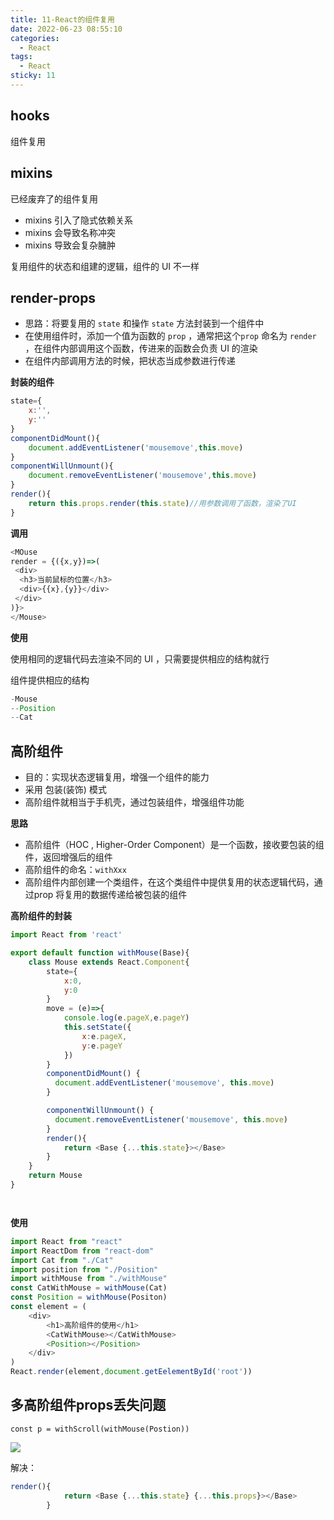 ```yaml
---
title: 11-React的组件复用
date: 2022-06-23 08:55:10
categories:
  - React
tags:
  - React
sticky: 11
---
```

## hooks

组件复用

## mixins

已经废弃了的组件复用

- mixins 引入了隐式依赖关系
- mixins 会导致名称冲突
- mixins 导致会复杂臃肿

复用组件的状态和组建的逻辑，组件的 UI 不一样

## render-props

- 思路：将要复用的 `state` 和操作 `state` 方法封装到一个组件中
- 在使用组件时，添加一个值为函数的 `prop` ，通常把这个`prop` 命名为 `render` ，在组件内部调用这个函数，传进来的函数会负责 UI 的渲染
- 在组件内部调用方法的时候，把状态当成参数进行传递

**封装的组件**

```js
state={
    x:'',
    y:''
}
componentDidMount(){
    document.addEventListener('mousemove',this.move)
}
componentWillUnmount(){
    document.removeEventListener('mousemove',this.move)
}
render(){
    return this.props.render(this.state)//用参数调用了函数，渲染了UI
}
```

**调用**

```js
<MOuse 
render = {({x,y})=>(
 <div>
  <h3>当前鼠标的位置</h3>
  <div>{{x},{y}}</div>  
 </div>
)}>
</Mouse>
```



**使用**

使用相同的逻辑代码去渲染不同的 UI ，只需要提供相应的结构就行

组件提供相应的结构

 ```js
-Mouse
--Position
--Cat
 ```



## 高阶组件

- 目的：实现状态逻辑复用，增强一个组件的能力
- 采用 包装(装饰) 模式
- 高阶组件就相当于手机壳，通过包装组件，增强组件功能

**思路**

- 高阶组件（HOC , Higher-Order Component）是一个函数，接收要包装的组件，返回增强后的组件
- 高阶组件的命名：`withXxx`
- 高阶组件内部创建一个类组件，在这个类组件中提供复用的状态逻辑代码，通过prop 将复用的数据传递给被包装的组件

**高阶组件的封装**

```js
import React from 'react'

export default function withMouse(Base){
    class Mouse extends React.Component{
        state={
            x:0,
            y:0
        }
    	move = (e)=>{
            console.log(e.pageX,e.pageY)
            this.setState({
                x:e.pageX,
                y:e.pageY
            })
        }
        componentDidMount() {
          document.addEventListener('mousemove', this.move)
        }

        componentWillUnmount() {
          document.removeEventListener('mousemove', this.move)
        }
    	render(){
            return <Base {...this.state}></Base>
        }
    }
	return Mouse
}




```

**使用**

```js
import React from "react"
import ReactDom from "react-dom"
import Cat from "./Cat"
import position from "./Position"
import withMouse from "./withMouse"
const CatWithMouse = withMouse(Cat)
const Position = withMouse(Positon)
const element = (
	<div>
    	<h1>高阶组件的使用</h1>
    	<CatWithMouse></CatWithMouse>
    	<Position></Position>
    </div>
)
React.render(element,document.getEelementById('root'))
```





## 多高阶组件props丢失问题

`const p = withScroll(withMouse(Postion))`



![](.\高阶组件封装传值.png)



解决：

```js
render(){
            return <Base {...this.state} {...this.props}></Base>
        }
```























